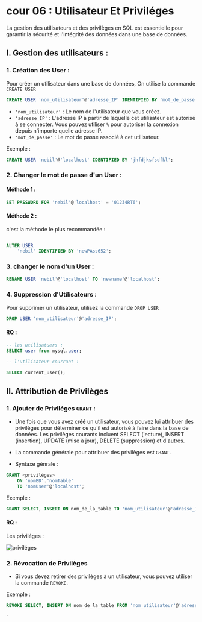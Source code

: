 # cour 06 : Utilisateur Et Priviléges 

La gestion des utilisateurs et des privilèges en SQL est essentielle pour garantir la sécurité et l'intégrité des données dans une base de données.

## I. Gestion des utilisateurs :

### 1. Création des User :

Pour créer un utilisateur dans une base de données, On utilise  la commande  `CREATE USER` 

```sql
CREATE USER 'nom_utilisateur'@'adresse_IP' IDENTIFIED BY 'mot_de_passe';
```


- `'nom_utilisateur'` : Le nom de l'utilisateur que vous créez.
- `'adresse_IP'` : L'adresse IP à partir de laquelle cet utilisateur est autorisé à se connecter. Vous pouvez utiliser `%` pour autoriser la connexion depuis n'importe quelle adresse IP.
- `'mot_de_passe'` : Le mot de passe associé à cet utilisateur.

Exemple :

```sql
CREATE USER 'nebil'@'localhost' IDENTIFIED BY 'jhfdjksfsdfkl';
```

### 2. Changer le mot de passe d'un User :

#### Méthode 1 :

```sql
SET PASSWORD FOR 'nebil'@'localhost' = '01234RT6';
```

#### Méthode 2 :

c'est la méthode le plus recommandée :

```sql

ALTER USER 
    'nebil' IDENTIFIED BY 'newPAss652';

```

### 3. changer le nom d'un User :

```sql
RENAME USER 'nebil'@'localhost' TO 'newname'@'localhost';

```

### 4. Suppression d'Utilisateurs :

Pour supprimer un utilisateur, utilisez la commande `DROP USER` 

```sql
DROP USER 'nom_utilisateur'@'adresse_IP';

```


#### RQ :

```sql
-- les utilisatuers :
SELECT user from mysql.user;

-- l'utilisateur courrant :

SELECT current_user();

```

## II. Attribution de Privilèges

### 1. Ajouter de Priviléges `GRANT` :

- Une fois que vous avez créé un utilisateur, vous pouvez lui attribuer des privilèges pour déterminer ce qu'il est autorisé à faire dans la base de données. Les privilèges courants incluent SELECT (lecture), INSERT (insertion), UPDATE (mise à jour), DELETE (suppression) et d'autres.

- La commande générale pour attribuer des privilèges est `GRANT`. 

- Syntaxe génrale :

```sql
GRANT <priviléges> 
    ON 'nomBD'.'nomTable'
    TO 'nomUser'@'localhost';

```
Exemple :

```sql
GRANT SELECT, INSERT ON nom_de_la_table TO 'nom_utilisateur'@'adresse_IP';
```

#### RQ :

Les priviléges :

![priviléges](sqltable.jpg)

### 2. Révocation de Privilèges

- Si vous devez retirer des privilèges à un utilisateur, vous pouvez utiliser la commande `REVOKE`. 

Exemple :

```sql
REVOKE SELECT, INSERT ON nom_de_la_table FROM 'nom_utilisateur'@'adresse_IP';
```

`



